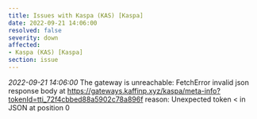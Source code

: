 ```yaml
---
title: Issues with Kaspa (KAS) [Kaspa]
date: 2022-09-21 14:06:00
resolved: false
severity: down
affected:
- Kaspa (KAS) [Kaspa]
section: issue
---
```


*2022-09-21 14:06:00* The gateway is unreachable: FetchError invalid json response body at https://gateways.kaffinp.xyz/kaspa/meta-info?tokenId=tti_72f4cbbed88a5902c78a896f reason: Unexpected token < in JSON at position 0